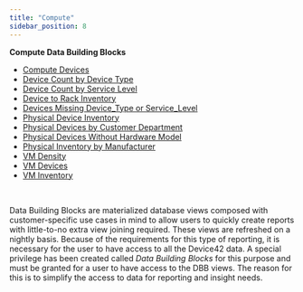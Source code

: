 ```yaml
---
title: "Compute"
sidebar_position: 8
---
```


**Compute Data Building Blocks**

- [Compute Devices](https://docs.device42.com/dbb-cookbook/compute/compute-devices/)
- [Device Count by Device Type](https://docs.device42.com/dbb-cookbook/compute/device-count-by-device-type/)
- [Device Count by Service Level](https://docs.device42.com/dbb-cookbook/compute/device-count-by-service-level/)
- [Device to Rack Inventory](https://docs.device42.com/dbb-cookbook/compute/device-to-rack-inventory/)
- [Devices Missing Device\_Type or Service\_Level](https://docs.device42.com/dbb-cookbook/compute/devices-missing-device_type-or-service_level/)
- [Physical Device Inventory](https://docs.device42.com/dbb-cookbook/compute/physical-device-inventory/)
- [Physical Devices by Customer Department](https://docs.device42.com/dbb-cookbook/compute/physical-devices-by-customer-department/)
- [Physical Devices Without Hardware Model](https://docs.device42.com/dbb-cookbook/compute/physical-devices-without-hardware-model/)
- [Physical Inventory by Manufacturer](https://docs.device42.com/dbb-cookbook/compute/physical-inventory-by-manufacturer/)
- [VM Density](https://docs.device42.com/dbb-cookbook/compute/vm-density/)
- [VM Devices](https://docs.device42.com/dbb-cookbook/compute/vm-devices/)
- [VM Inventory](https://docs.device42.com/dbb-cookbook/compute/vm-inventory/)

 

Data Building Blocks are materialized database views composed with customer-specific use cases in mind to allow users to quickly create reports with little-to-no extra view joining required. These views are refreshed on a nightly basis. Because of the requirements for this type of reporting, it is necessary for the user to have access to all the Device42 data. A special privilege has been created called _Data Building Blocks_ for this purpose and must be granted for a user to have access to the DBB views. The reason for this is to simplify the access to data for reporting and insight needs.
